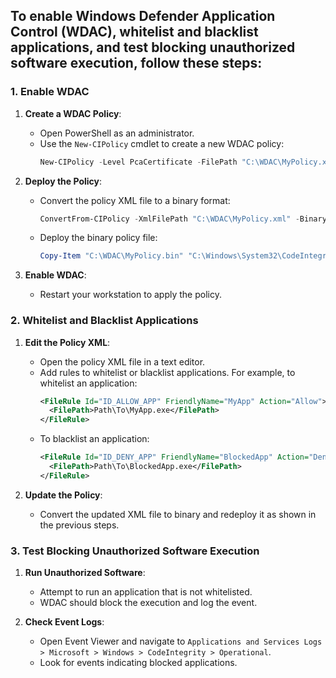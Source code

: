## To enable Windows Defender Application Control (WDAC), whitelist and blacklist applications, and test blocking unauthorized software execution, follow these steps:

### 1. Enable WDAC
1. **Create a WDAC Policy**:
   - Open PowerShell as an administrator.
   - Use the `New-CIPolicy` cmdlet to create a new WDAC policy:
     ```powershell
     New-CIPolicy -Level PcaCertificate -FilePath "C:\WDAC\MyPolicy.xml"
     ```

2. **Deploy the Policy**:
   - Convert the policy XML file to a binary format:
     ```powershell
     ConvertFrom-CIPolicy -XmlFilePath "C:\WDAC\MyPolicy.xml" -BinaryFilePath "C:\WDAC\MyPolicy.bin"
     ```
   - Deploy the binary policy file:
     ```powershell
     Copy-Item "C:\WDAC\MyPolicy.bin" "C:\Windows\System32\CodeIntegrity\SIPolicy.p7b"
     ```

3. **Enable WDAC**:
   - Restart your workstation to apply the policy.

### 2. Whitelist and Blacklist Applications
1. **Edit the Policy XML**:
   - Open the policy XML file in a text editor.
   - Add rules to whitelist or blacklist applications. For example, to whitelist an application:
     ```xml
     <FileRule Id="ID_ALLOW_APP" FriendlyName="MyApp" Action="Allow">
       <FilePath>Path\To\MyApp.exe</FilePath>
     </FileRule>
     ```
   - To blacklist an application:
     ```xml
     <FileRule Id="ID_DENY_APP" FriendlyName="BlockedApp" Action="Deny">
       <FilePath>Path\To\BlockedApp.exe</FilePath>
     </FileRule>
     ```

2. **Update the Policy**:
   - Convert the updated XML file to binary and redeploy it as shown in the previous steps.

### 3. Test Blocking Unauthorized Software Execution
1. **Run Unauthorized Software**:
   - Attempt to run an application that is not whitelisted.
   - WDAC should block the execution and log the event.

2. **Check Event Logs**:
   - Open Event Viewer and navigate to `Applications and Services Logs > Microsoft > Windows > CodeIntegrity > Operational`.
   - Look for events indicating blocked applications.
